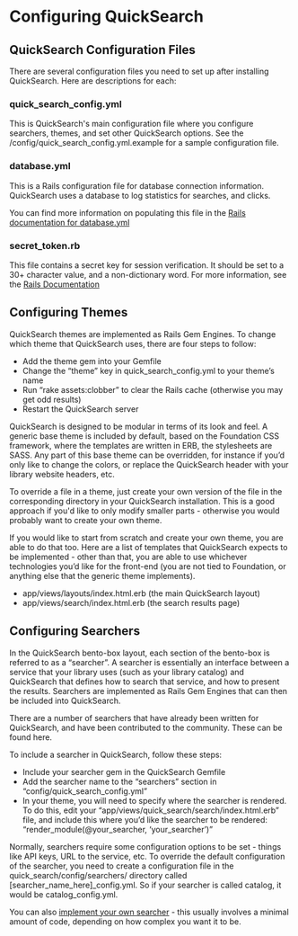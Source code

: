 # Configuring QuickSearch

## QuickSearch Configuration Files

There are several configuration files you need to set up after
installing QuickSearch. Here are descriptions for each:

### quick_search_config.yml

This is QuickSearch's main configuration file where you configure
searchers, themes, and set other QuickSearch options. See the
/config/quick_search_config.yml.example for a sample configuration file.

### database.yml

This is a Rails configuration file for database connection information.
QuickSearch uses a database to log statistics for searches, and clicks.

You can find more information on populating this file in the [Rails
documentation for database.yml](http://guides.rubyonrails.org/configuring.html#configuring-a-database)

### secret_token.rb

This file contains a secret key for session verification. It should be
set to a 30+ character value, and a non-dictionary word. For more
information, see the [Rails Documentation](http://guides.rubyonrails.org/v4.1/security.html#session-storage)

## Configuring Themes

QuickSearch themes are implemented as Rails Gem Engines. To change which theme that QuickSearch uses, there are four steps to follow:

- Add the theme gem into your Gemfile
- Change the “theme” key in quick_search_config.yml to your theme’s name
- Run “rake assets:clobber” to clear the Rails cache (otherwise you may get odd results)
- Restart the QuickSearch server

QuickSearch is designed to be modular in terms of its look and feel. A generic base theme is included by default, based on the Foundation CSS framework, where the templates are written in ERB, the stylesheets are SASS. Any part of this base theme can be overridden, for instance if you’d only like to change the colors, or replace the QuickSearch header with your library website headers, etc.

To override a file in a theme, just create your own version of the file
in the corresponding directory in your QuickSearch installation. This is
a good approach if you'd like to only modify smaller parts - otherwise
you would probably want to create your own theme.

If you would like to start from scratch and create your own theme, you are able to do that too. Here are a list of templates that QuickSearch expects to be implemented - other than that, you are able to use whichever technologies you’d like for the front-end (you are not tied to Foundation, or anything else that the generic theme implements).

- app/views/layouts/index.html.erb (the main QuickSearch layout)
- app/views/search/index.html.erb (the search results page)

## Configuring Searchers

In the QuickSearch bento-box layout, each section of the bento-box is referred to as a “searcher”. A searcher is essentially an interface between a service that your library uses (such as your library catalog) and QuickSearch that defines how to search that service, and how to present the results. Searchers are implemented as Rails Gem Engines that can then be included into QuickSearch.

There are a number of searchers that have already been written for QuickSearch, and have been contributed to the community. These can be found here.

To include a searcher in QuickSearch, follow these steps:

- Include your searcher gem in the QuickSearch Gemfile
- Add the searcher name to the “searchers” section in “config/quick_search_config.yml”
- In your theme, you will need to specify where the searcher is rendered. To do this, edit your “app/views/quick_search/search/index.html.erb” file, and include this where you’d like the searcher to be rendered: “render_module(@your_searcher, ‘your_searcher’)”

Normally, searchers require some configuration options to be set -
things like API keys, URL to the service, etc. To override the default
configuration of the searcher, you need to create a configuration file in
the quick_search/config/searchers/ directory called [searcher_name_here]_config.yml.
So if your searcher is called catalog, it would be catalog_config.yml.

You can also [implement your own searcher](customizing_searchers.md) - this usually involves a minimal amount of code, depending on how complex you want it to be.
